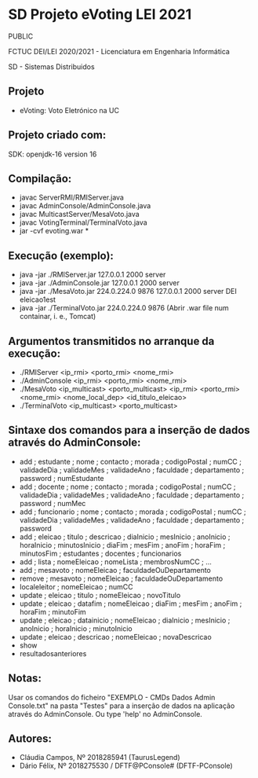 # SD Projeto eVoting LEI 2021

PUBLIC

FCTUC DEI/LEI 2020/2021 - Licenciatura em Engenharia Informática

SD - Sistemas Distribuidos



## Projeto

* eVoting: Voto Eletrónico na UC



## Projeto criado com:

SDK: openjdk-16 version 16



## Compilação:

* javac ServerRMI/RMIServer.java
* javac AdminConsole/AdminConsole.java
* javac MulticastServer/MesaVoto.java
* javac VotingTerminal/TerminalVoto.java
* jar -cvf evoting.war *



## Execução (exemplo):

* java -jar ./RMIServer.jar 127.0.0.1 2000 server
* java -jar ./AdminConsole.jar 127.0.0.1 2000 server
* java -jar ./MesaVoto.jar 224.0.224.0 9876 127.0.0.1 2000 server DEI eleicao1est
* java -jar ./TerminalVoto.jar 224.0.224.0 9876
(Abrir .war file num containar, i. e., Tomcat)



## Argumentos transmitidos no arranque da execução:

* ./RMIServer  <ip_rmi>  <porto_rmi>  <nome_rmi>
* ./AdminConsole  <ip_rmi>  <porto_rmi>  <nome_rmi>
* ./MesaVoto  <ip_multicast>  <porto_multicast>  <ip_rmi>  <porto_rmi>  <nome_rmi>  <nome_local_dep>  <id_titulo_eleicao>
* ./TerminalVoto  <ip_multicast>  <porto_multicast>



## Sintaxe dos comandos para a inserção de dados através do AdminConsole:

* add ; estudante ; nome ; contacto ; morada ; codigoPostal ; numCC ; validadeDia ; validadeMes ; validadeAno ; faculdade ; departamento ; password ; numEstudante
* add ; docente ; nome ; contacto ; morada ; codigoPostal ; numCC ; validadeDia ; validadeMes ; validadeAno ; faculdade ; departamento ; password ; numMec
* add ; funcionario ; nome ; contacto ; morada ; codigoPostal ; numCC ; validadeDia ; validadeMes ; validadeAno ; faculdade ; departamento ; password
* add ; eleicao ; titulo ; descricao ; diaInicio ; mesInicio ; anoInicio ; horaInicio ; minutosInicio ; diaFim ; mesFim ; anoFim ; horaFim ; minutosFim ; estudantes ; docentes ; funcionarios
* add ; lista ; nomeEleicao ; nomeLista ; membrosNumCC ; ...
* add ; mesavoto ; nomeEleicao ; faculdadeOuDepartamento
* remove ; mesavoto ; nomeEleicao ; faculdadeOuDepartamento
* localeleitor ; nomeEleicao ; numCC
* update ; eleicao ; titulo ; nomeEleicao ; novoTitulo
* update ; eleicao ; datafim ; nomeEleicao ; diaFim ; mesFim ; anoFim ; horaFim ; minutoFim
* update ; eleicao ; datainicio ; nomeEleicao ; diaInicio ; mesInicio ; anoInicio ; horaInicio ; minutoInicio
* update ; eleicao ; descricao ; nomeEleicao ; novaDescricao
* show
* resultadosanteriores



## Notas:

Usar os comandos do ficheiro "EXEMPLO - CMDs Dados Admin Console.txt" na pasta "Testes" para a inserção de dados na aplicação através do AdminConsole.
Ou type 'help' no AdminConsole.



## Autores:
* Cláudia Campos, Nº 2018285941 (TaurusLegend)
* Dário Félix, Nº 2018275530 / DFTF@PConsole# (DFTF-PConsole)

